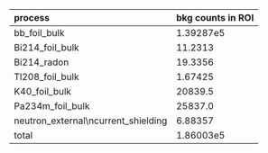 | **process**                           | **bkg counts in ROI** |
|:--------------------------------------|:----------------------|
| bb\_foil\_bulk                        | 1.39287e5             |
| Bi214\_foil\_bulk                     | 11.2313               |
| Bi214\_radon                          | 19.3356               |
| Tl208\_foil\_bulk                     | 1.67425               |
| K40\_foil\_bulk                       | 20839.5               |
| Pa234m\_foil\_bulk                    | 25837.0               |
| neutron\_external\ncurrent\_shielding | 6.88357               |
| total                                 | 1.86003e5             |
